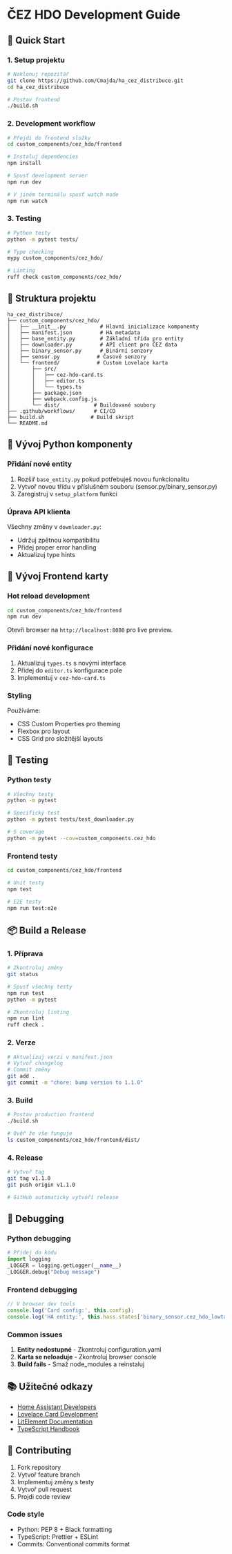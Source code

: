 # ČEZ HDO Development Guide

## 🚀 Quick Start

### 1. Setup projektu

```bash
# Naklonuj repozitář
git clone https://github.com/Cmajda/ha_cez_distribuce.git
cd ha_cez_distribuce

# Postav frontend
./build.sh
```

### 2. Development workflow

```bash
# Přejdi do frontend složky
cd custom_components/cez_hdo/frontend

# Instaluj dependencies
npm install

# Spusť development server
npm run dev

# V jiném terminálu spusť watch mode
npm run watch
```

### 3. Testing

```bash
# Python testy
python -m pytest tests/

# Type checking
mypy custom_components/cez_hdo/

# Linting
ruff check custom_components/cez_hdo/
```

## 📁 Struktura projektu

```
ha_cez_distribuce/
├── custom_components/cez_hdo/
│   ├── __init__.py           # Hlavní inicializace komponenty
│   ├── manifest.json         # HA metadata
│   ├── base_entity.py        # Základní třída pro entity
│   ├── downloader.py         # API client pro ČEZ data
│   ├── binary_sensor.py      # Binární senzory
│   ├── sensor.py            # Časové senzory
│   └── frontend/            # Custom Lovelace karta
│       ├── src/
│       │   ├── cez-hdo-card.ts
│       │   ├── editor.ts
│       │   └── types.ts
│       ├── package.json
│       ├── webpack.config.js
│       └── dist/           # Buildované soubory
├── .github/workflows/      # CI/CD
├── build.sh               # Build skript
└── README.md
```

## 🔧 Vývoj Python komponenty

### Přidání nové entity

1. Rozšiř `base_entity.py` pokud potřebuješ novou funkcionalitu
2. Vytvoř novou třídu v příslušném souboru (sensor.py/binary_sensor.py)
3. Zaregistruj v `setup_platform` funkci

### Úprava API klienta

Všechny změny v `downloader.py`:
- Udržuj zpětnou kompatibilitu
- Přidej proper error handling
- Aktualizuj type hints

## 🎨 Vývoj Frontend karty

### Hot reload development

```bash
cd custom_components/cez_hdo/frontend
npm run dev
```

Otevři browser na `http://localhost:8080` pro live preview.

### Přidání nové konfigurace

1. Aktualizuj `types.ts` s novými interface
2. Přidej do `editor.ts` konfigurace pole
3. Implementuj v `cez-hdo-card.ts`

### Styling

Používáme:
- CSS Custom Properties pro theming
- Flexbox pro layout
- CSS Grid pro složitější layouts

## 🧪 Testing

### Python testy

```bash
# Všechny testy
python -m pytest

# Specifický test
python -m pytest tests/test_downloader.py

# S coverage
python -m pytest --cov=custom_components.cez_hdo
```

### Frontend testy

```bash
cd custom_components/cez_hdo/frontend

# Unit testy
npm test

# E2E testy
npm run test:e2e
```

## 📦 Build a Release

### 1. Příprava

```bash
# Zkontroluj změny
git status

# Spusť všechny testy
npm run test
python -m pytest

# Zkontroluj linting
npm run lint
ruff check .
```

### 2. Verze

```bash
# Aktualizuj verzi v manifest.json
# Vytvoř changelog
# Commit změny
git add .
git commit -m "chore: bump version to 1.1.0"
```

### 3. Build

```bash
# Postav production frontend
./build.sh

# Ověř že vše funguje
ls custom_components/cez_hdo/frontend/dist/
```

### 4. Release

```bash
# Vytvoř tag
git tag v1.1.0
git push origin v1.1.0

# GitHub automaticky vytvoří release
```

## 🐛 Debugging

### Python debugging

```python
# Přidej do kódu
import logging
_LOGGER = logging.getLogger(__name__)
_LOGGER.debug("Debug message")
```

### Frontend debugging

```javascript
// V browser dev tools
console.log('Card config:', this.config);
console.log('HA entity:', this.hass.states['binary_sensor.cez_hdo_lowtariffactive']);
```

### Common issues

1. **Entity nedostupné** - Zkontroluj configuration.yaml
2. **Karta se neloaduje** - Zkontroluj browser console
3. **Build fails** - Smaž node_modules a reinstaluj

## 📚 Užitečné odkazy

- [Home Assistant Developers](https://developers.home-assistant.io/)
- [Lovelace Card Development](https://developers.home-assistant.io/docs/frontend/custom-ui/custom-card/)
- [LitElement Documentation](https://lit.dev/)
- [TypeScript Handbook](https://www.typescriptlang.org/docs/)

## 🤝 Contributing

1. Fork repository
2. Vytvoř feature branch
3. Implementuj změny s testy
4. Vytvoř pull request
5. Projdi code review

### Code style

- Python: PEP 8 + Black formatting
- TypeScript: Prettier + ESLint
- Commits: Conventional commits format